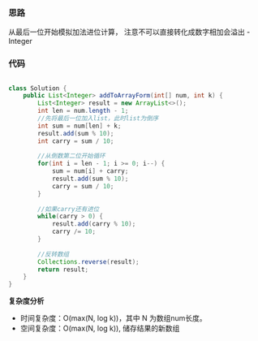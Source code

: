### 思路

从最后一位开始模拟加法进位计算， 注意不可以直接转化成数字相加会溢出 - Integer

### 代码


```java

class Solution {
    public List<Integer> addToArrayForm(int[] num, int k) {
        List<Integer> result = new ArrayList<>();
        int len = num.length - 1;
        //先将最后一位加入list，此时list为倒序
        int sum = num[len] + k;
        result.add(sum % 10);
        int carry = sum / 10;
        
        //从倒数第二位开始循环
        for(int i = len - 1; i >= 0; i--) {
            sum = num[i] + carry;
            result.add(sum % 10);
            carry = sum / 10;
        }
        
        //如果carry还有进位
        while(carry > 0) {
            result.add(carry % 10);
            carry /= 10;
        }
        
        //反转数组
        Collections.reverse(result);
        return result;
    }
}


```

**复杂度分析**
- 时间复杂度：O(max(N, log k))，其中 N 为数组num长度。
- 空间复杂度：O(max(N, log k)), 储存结果的新数组
